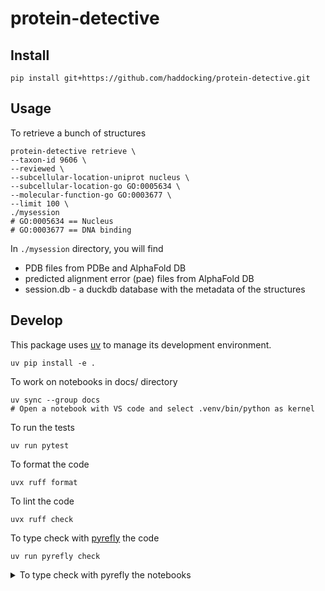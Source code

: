 # protein-detective

## Install

```shell
pip install git+https://github.com/haddocking/protein-detective.git
```

## Usage

To retrieve a bunch of structures

```shell
protein-detective retrieve \
--taxon-id 9606 \
--reviewed \
--subcellular-location-uniprot nucleus \
--subcellular-location-go GO:0005634 \
--molecular-function-go GO:0003677 \
--limit 100 \
./mysession
# GO:0005634 == Nucleus
# GO:0003677 == DNA binding
```
In `./mysession` directory, you will find 
- PDB files from PDBe and AlphaFold DB
- predicted alignment error (pae) files from AlphaFold DB
- session.db - a duckdb database with the metadata of the structures

## Develop

This package uses [uv](https://docs.astral.sh/uv) to manage its development environment.

```shell
uv pip install -e .
```

To work on notebooks in docs/ directory

```shell
uv sync --group docs
# Open a notebook with VS code and select .venv/bin/python as kernel
```

To run the tests

```shell
uv run pytest
```

To format the code

```shell
uvx ruff format
```

To lint the code

```shell
uvx ruff check
```

To type check with [pyrefly](https://pyrefly.org/) the code

```shell
uv run pyrefly check
```

<details>
<summary>To type check with pyrefly the notebooks</summary>

Pyrefly does not support notebooks yet, so we need to convert them to python scripts and then run pyrefly on them.

```shell
uv --group docs jupyter nbconvert --to python docs/*.ipynb
# Comment out magic commands
sed -i 's/^%/# %/' docs/*.py
uv run pyrefly check docs/*.py
rm docs/*.py
```

</details>

